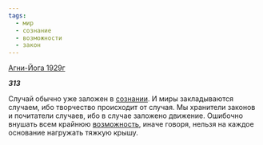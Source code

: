 ```yaml
---
tags:
  - мир
  - сознание
  - возможности
  - закон
---
```

[Агни-Йога 1929г](https://127.0.0.1:4002/agni/1929)

___313___

Случай обычно уже заложен в [сознании](../../../tags/#сознание). И миры закладываются случаем, ибо творчество происходит от случая. Мы хранители законов и почитатели случаев, ибо в случае заложено движение. Ошибочно внушать всем крайнюю [возможность](../../../tags/#возможности), иначе говоря, нельзя на каждое основание нагружать тяжкую крышу.